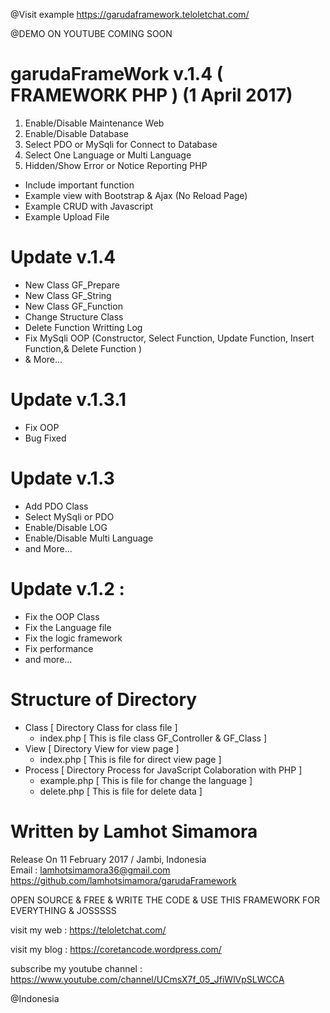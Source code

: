 @Visit example https://garudaframework.teloletchat.com/

@DEMO ON YOUTUBE COMING SOON


# garudaFrameWork v.1.4 ( FRAMEWORK PHP ) (1 April 2017)
1. Enable/Disable Maintenance Web
2. Enable/Disable Database 
3. Select PDO or MySqli for Connect to Database
4. Select One Language or Multi Language 
6. Hidden/Show Error or Notice Reporting PHP

* Include important function 
* Example view with Bootstrap & Ajax (No Reload Page)
* Example CRUD with Javascript 
* Example Upload File

# Update v.1.4 
- New Class GF_Prepare 
- New Class GF_String 
- New Class GF_Function 
- Change Structure Class
- Delete Function Writting Log
- Fix MySqli OOP (Constructor, Select Function, Update Function, Insert Function,& Delete Function )
- & More... 

# Update v.1.3.1
- Fix OOP
- Bug Fixed

# Update v.1.3
- Add PDO Class
- Select MySqli or PDO
- Enable/Disable LOG
- Enable/Disable Multi Language 
- and More...

# Update v.1.2 :
- Fix the OOP Class
- Fix the Language file 
- Fix the logic framework
- Fix performance
- and more...
  
# Structure of Directory
  - Class [ Directory Class for class file  ] 
    - index.php [ This is file class GF_Controller & GF_Class ] 
  - View  [ Directory View for view page ] 
    - index.php [ This is file for direct view page ] 
  - Process [ Directory Process for JavaScript Colaboration with PHP ]
    - example.php [ This is file for change the language ]
    - delete.php  [ This is file for delete data ] 


# Written by Lamhot Simamora 
  Release On 11 February 2017 / Jambi, Indonesia            
  Email : lamhotsimamora36@gmail.com                             
  https://github.com/lamhotsimamora/garudaFramework   
                        
  OPEN SOURCE & FREE & WRITE THE CODE & USE THIS FRAMEWORK FOR EVERYTHING & JOSSSSS
  
  visit my web                  : https://teloletchat.com/
  
  visit my blog                 : https://coretancode.wordpress.com/
  
  subscribe my youtube channel  : https://www.youtube.com/channel/UCmsX7f_05_JfiWlVpSLWCCA
  
  
  @Indonesia
  

